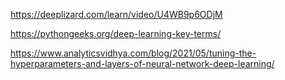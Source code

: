 https://deeplizard.com/learn/video/U4WB9p6ODjM

https://pythongeeks.org/deep-learning-key-terms/

https://www.analyticsvidhya.com/blog/2021/05/tuning-the-hyperparameters-and-layers-of-neural-network-deep-learning/
